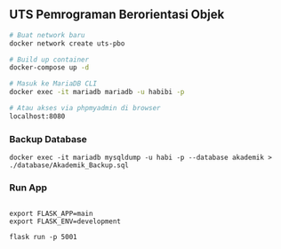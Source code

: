 ## UTS Pemrograman Berorientasi Objek

```bash
# Buat network baru
docker network create uts-pbo

# Build up container
docker-compose up -d

# Masuk ke MariaDB CLI
docker exec -it mariadb mariadb -u habibi -p

# Atau akses via phpmyadmin di browser
localhost:8080
```

### Backup Database
```shell
docker exec -it mariadb mysqldump -u habi -p --database akademik > ./database/Akademik_Backup.sql
```

### Run App
```shell

export FLASK_APP=main 
export FLASK_ENV=development

flask run -p 5001
```